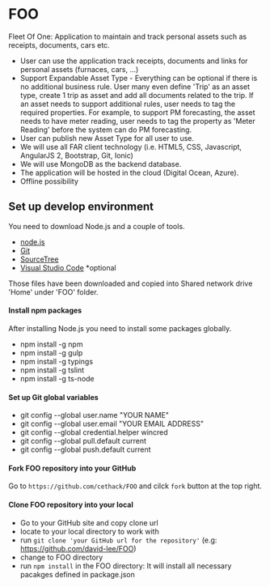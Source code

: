 # FOO
Fleet Of One: Application to maintain and track personal assets such as receipts, documents, cars etc.

- User can use the application track receipts, documents and links for personal assets (furnaces, cars, ...)
- Support Expandable Asset Type - Everything can be optional if there is no additional business rule. User many even define 'Trip' as an asset type, create 1 trip as asset and add all documents related to the trip. If an asset needs to support additional rules, user needs to tag the required properties. For example, to support PM forecasting, the asset needs to have meter reading, user needs to tag the property as 'Meter Reading' before the system can do PM forecasting.
- User can publish new Asset Type for all user to use.
- We will use all FAR client technology (i.e. HTML5, CSS, Javascript, AngularJS 2, Bootstrap, Git, Ionic)
- We will use MongoDB as the backend database.
- The application will be hosted in the cloud (Digital Ocean, Azure). 
- Offline possibility

## Set up develop environment

You need to download Node.js and a couple of tools.

- [node.js](https://nodejs.org/en/download/)
- [Git](https://git-scm.com/downloads)
- [SourceTree](https://www.sourcetreeapp.com/download/)
- [Visual Studio Code](https://code.visualstudio.com/Download)  *optional

Those files have been downloaded and copied into Shared network drive 'Home' under 'FOO' folder.

#### Install npm packages

After installing Node.js you need to install some packages globally.

- npm install -g npm
- npm install -g gulp
- npm install -g typings
- npm install -g tslint
- npm install -g ts-node

#### Set up Git global variables

- git config --global user.name "YOUR NAME"
- git config --global user.email "YOUR EMAIL ADDRESS"
- git config --global credential.helper wincred
- git config --global pull.default current
- git config --global push.default current

#### Fork FOO repository into your GitHub

Go to `https://github.com/cethack/FOO` and cilck `fork` button at the top right.

#### Clone FOO repository into your local

- Go to your GitHub site and copy clone url
- locate to your local directory to work with
- run `git clone 'your GitHub url for the repository'` (e.g: https://github.com/david-lee/FOO)
- change to FOO directory
- run `npm install` in the FOO directory: It will install all necessary pacakges defined in package.json

